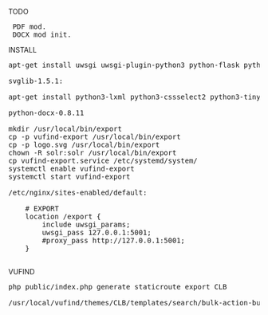 
TODO
<pre>
 PDF mod.
 DOCX mod init.
</pre>
INSTALL
<pre>
apt-get install uwsgi uwsgi-plugin-python3 python-flask python3-reportlab

svglib-1.5.1:

apt-get install python3-lxml python3-cssselect2 python3-tinycss2

python-docx-0.8.11

mkdir /usr/local/bin/export
cp -p vufind-export /usr/local/bin/export
cp -p logo.svg /usr/local/bin/export
chown -R solr:solr /usr/local/bin/export
cp vufind-export.service /etc/systemd/system/
systemctl enable vufind-export
systemctl start vufind-export

/etc/nginx/sites-enabled/default:

	# EXPORT
	location /export {
		include uwsgi_params;
		uwsgi_pass 127.0.0.1:5001;
		#proxy_pass http://127.0.0.1:5001;
	}

</pre>
VUFIND
<pre>
php public/index.php generate staticroute export CLB

/usr/local/vufind/themes/CLB/templates/search/bulk-action-buttons.phtml
</pre>
